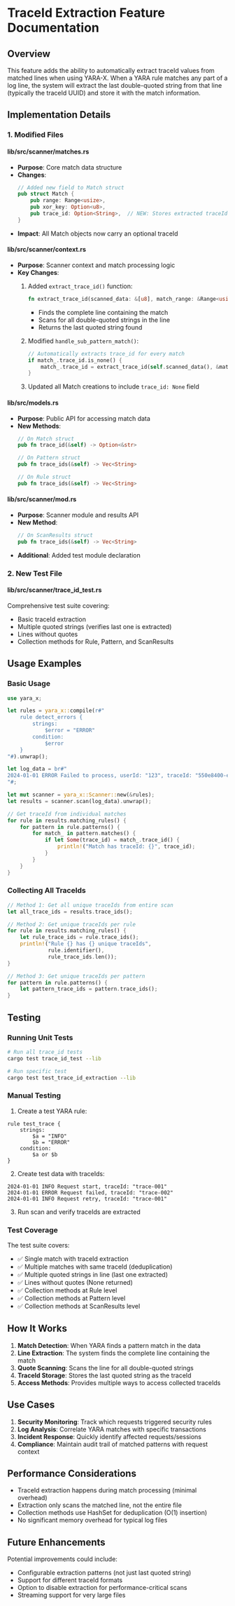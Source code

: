 # TraceId Extraction Feature Documentation

## Overview

This feature adds the ability to automatically extract traceId values from matched lines when using YARA-X. When a YARA rule matches any part of a log line, the system will extract the last double-quoted string from that line (typically the traceId UUID) and store it with the match information.

## Implementation Details

### 1. Modified Files

#### **lib/src/scanner/matches.rs**
- **Purpose**: Core match data structure
- **Changes**:
  ```rust
  // Added new field to Match struct
  pub struct Match {
      pub range: Range<usize>,
      pub xor_key: Option<u8>,
      pub trace_id: Option<String>,  // NEW: Stores extracted traceId
  }
  ```
- **Impact**: All Match objects now carry an optional traceId

#### **lib/src/scanner/context.rs**
- **Purpose**: Scanner context and match processing logic
- **Key Changes**:
  1. Added `extract_trace_id()` function:
     ```rust
     fn extract_trace_id(scanned_data: &[u8], match_range: &Range<usize>) -> Option<String>
     ```
     - Finds the complete line containing the match
     - Scans for all double-quoted strings in the line
     - Returns the last quoted string found

  2. Modified `handle_sub_pattern_match()`:
     ```rust
     // Automatically extracts trace_id for every match
     if match_.trace_id.is_none() {
         match_.trace_id = extract_trace_id(self.scanned_data(), &match_.range);
     }
     ```

  3. Updated all Match creations to include `trace_id: None` field

#### **lib/src/models.rs**
- **Purpose**: Public API for accessing match data
- **New Methods**:
  ```rust
  // On Match struct
  pub fn trace_id(&self) -> Option<&str>
  
  // On Pattern struct  
  pub fn trace_ids(&self) -> Vec<String>
  
  // On Rule struct
  pub fn trace_ids(&self) -> Vec<String>
  ```

#### **lib/src/scanner/mod.rs**
- **Purpose**: Scanner module and results API
- **New Method**:
  ```rust
  // On ScanResults struct
  pub fn trace_ids(&self) -> Vec<String>
  ```
- **Additional**: Added test module declaration

### 2. New Test File

#### **lib/src/scanner/trace_id_test.rs**
Comprehensive test suite covering:
- Basic traceId extraction
- Multiple quoted strings (verifies last one is extracted)
- Lines without quotes
- Collection methods for Rule, Pattern, and ScanResults

## Usage Examples

### Basic Usage
```rust
use yara_x;

let rules = yara_x::compile(r#"
    rule detect_errors {
        strings:
            $error = "ERROR"
        condition:
            $error
    }
"#).unwrap();

let log_data = br#"
2024-01-01 ERROR Failed to process, userId: "123", traceId: "550e8400-e29b-41d4-a716-446655440000"
"#;

let mut scanner = yara_x::Scanner::new(&rules);
let results = scanner.scan(log_data).unwrap();

// Get traceId from individual matches
for rule in results.matching_rules() {
    for pattern in rule.patterns() {
        for match_ in pattern.matches() {
            if let Some(trace_id) = match_.trace_id() {
                println!("Match has traceId: {}", trace_id);
            }
        }
    }
}
```

### Collecting All TraceIds
```rust
// Method 1: Get all unique traceIds from entire scan
let all_trace_ids = results.trace_ids();

// Method 2: Get unique traceIds per rule
for rule in results.matching_rules() {
    let rule_trace_ids = rule.trace_ids();
    println!("Rule {} has {} unique traceIds", 
             rule.identifier(), 
             rule_trace_ids.len());
}

// Method 3: Get unique traceIds per pattern
for pattern in rule.patterns() {
    let pattern_trace_ids = pattern.trace_ids();
}
```

## Testing

### Running Unit Tests
```bash
# Run all trace_id tests
cargo test trace_id_test --lib

# Run specific test
cargo test test_trace_id_extraction --lib
```

### Manual Testing
1. Create a test YARA rule:
```yara
rule test_trace {
    strings:
        $a = "INFO"
        $b = "ERROR"
    condition:
        $a or $b
}
```

2. Create test data with traceIds:
```
2024-01-01 INFO Request start, traceId: "trace-001"
2024-01-01 ERROR Request failed, traceId: "trace-002"
2024-01-01 INFO Request retry, traceId: "trace-001"
```

3. Run scan and verify traceIds are extracted

### Test Coverage
The test suite covers:
- ✅ Single match with traceId extraction
- ✅ Multiple matches with same traceId (deduplication)
- ✅ Multiple quoted strings in line (last one extracted)
- ✅ Lines without quotes (None returned)
- ✅ Collection methods at Rule level
- ✅ Collection methods at Pattern level
- ✅ Collection methods at ScanResults level

## How It Works

1. **Match Detection**: When YARA finds a pattern match in the data
2. **Line Extraction**: The system finds the complete line containing the match
3. **Quote Scanning**: Scans the line for all double-quoted strings
4. **TraceId Storage**: Stores the last quoted string as the traceId
5. **Access Methods**: Provides multiple ways to access collected traceIds

## Use Cases

1. **Security Monitoring**: Track which requests triggered security rules
2. **Log Analysis**: Correlate YARA matches with specific transactions
3. **Incident Response**: Quickly identify affected requests/sessions
4. **Compliance**: Maintain audit trail of matched patterns with request context

## Performance Considerations

- TraceId extraction happens during match processing (minimal overhead)
- Extraction only scans the matched line, not the entire file
- Collection methods use HashSet for deduplication (O(1) insertion)
- No significant memory overhead for typical log files

## Future Enhancements

Potential improvements could include:
- Configurable extraction patterns (not just last quoted string)
- Support for different traceId formats
- Option to disable extraction for performance-critical scans
- Streaming support for very large files